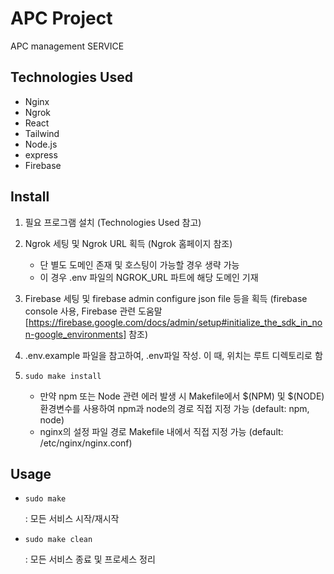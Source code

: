# APC Project
APC management SERVICE

## Technologies Used
+ Nginx
+ Ngrok
+ React
+ Tailwind
+ Node.js
+ express
+ Firebase

## Install
1. 필요 프로그램 설치 (Technologies Used 참고)
2. Ngrok 세팅 및 Ngrok URL 획득 (Ngrok 홈페이지 참조)
    * 단 별도 도메인 존재 및 호스팅이 가능할 경우 생략 가능
    * 이 경우 .env 파일의 NGROK_URL 파트에 해당 도메인 기재
3. Firebase 세팅 및 firebase admin configure json file 등을 획득 (firebase console 사용, Firebase 관련 도움말[https://firebase.google.com/docs/admin/setup#initialize_the_sdk_in_non-google_environments] 참조)
4. .env.example 파일을 참고하여, .env파일 작성. 이 때, 위치는 루트 디렉토리로 함
5. 
    ```shell
    sudo make install
    ```

    * 만약 npm 또는 Node 관련 에러 발생 시 Makefile에서 \$(NPM) 및 \$(NODE) 환경변수를 사용하여 npm과 node의 경로 직접 지정 가능 (default: npm, node)
    * nginx의 설정 파일 경로 Makefile 내에서 직접 지정 가능 (default: /etc/nginx/nginx.conf)

## Usage
*   ```shell
    sudo make
    ```
    : 모든 서비스 시작/재시작

*   ```shell
    sudo make clean
    ```
    : 모든 서비스 종료 및 프로세스 정리
